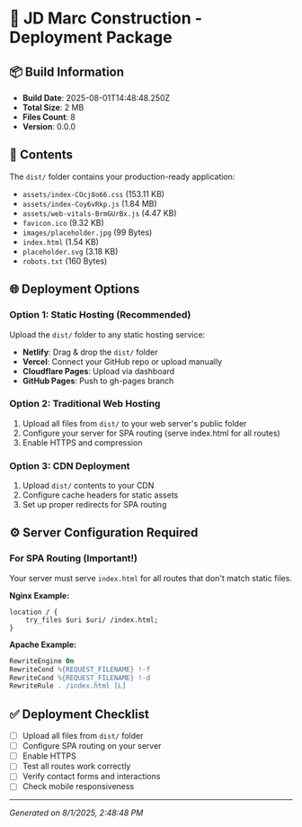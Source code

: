 # 🚀 JD Marc Construction - Deployment Package

## 📦 Build Information
- **Build Date**: 2025-08-01T14:48:48.250Z
- **Total Size**: 2 MB
- **Files Count**: 8
- **Version**: 0.0.0

## 📁 Contents
The `dist/` folder contains your production-ready application:

- `assets/index-COcj8o66.css` (153.11 KB)
- `assets/index-Coy6vRkp.js` (1.84 MB)
- `assets/web-vitals-BrmGUrBx.js` (4.47 KB)
- `favicon.ico` (9.32 KB)
- `images/placeholder.jpg` (99 Bytes)
- `index.html` (1.54 KB)
- `placeholder.svg` (3.18 KB)
- `robots.txt` (160 Bytes)

## 🌐 Deployment Options

### Option 1: Static Hosting (Recommended)
Upload the `dist/` folder to any static hosting service:
- **Netlify**: Drag & drop the `dist/` folder
- **Vercel**: Connect your GitHub repo or upload manually  
- **Cloudflare Pages**: Upload via dashboard
- **GitHub Pages**: Push to gh-pages branch

### Option 2: Traditional Web Hosting
1. Upload all files from `dist/` to your web server's public folder
2. Configure your server for SPA routing (serve index.html for all routes)
3. Enable HTTPS and compression

### Option 3: CDN Deployment
1. Upload `dist/` contents to your CDN
2. Configure cache headers for static assets
3. Set up proper redirects for SPA routing

## ⚙️ Server Configuration Required

### For SPA Routing (Important!)
Your server must serve `index.html` for all routes that don't match static files.

**Nginx Example:**
```nginx
location / {
    try_files $uri $uri/ /index.html;
}
```

**Apache Example:**
```apache
RewriteEngine On
RewriteCond %{REQUEST_FILENAME} !-f
RewriteCond %{REQUEST_FILENAME} !-d
RewriteRule . /index.html [L]
```

## ✅ Deployment Checklist
- [ ] Upload all files from `dist/` folder
- [ ] Configure SPA routing on your server
- [ ] Enable HTTPS
- [ ] Test all routes work correctly
- [ ] Verify contact forms and interactions
- [ ] Check mobile responsiveness

---
*Generated on 8/1/2025, 2:48:48 PM*
